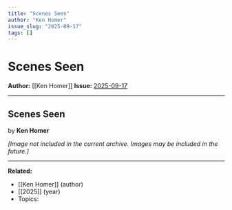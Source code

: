 ```yaml
---
title: "Scenes Seen"
author: "Ken Homer"
issue_slug: "2025-09-17"
tags: []
---
```


# Scenes Seen

**Author:** [[Ken Homer]]
**Issue:** [2025-09-17](https://plex.collectivesensecommons.org/2025-09-17/)

---

## Scenes Seen
by **Ken Homer**

*[Image not included in the current archive. Images may be included in the future.]*

---

**Related:**
- [[Ken Homer]] (author)
- [[2025]] (year)
- Topics: 

